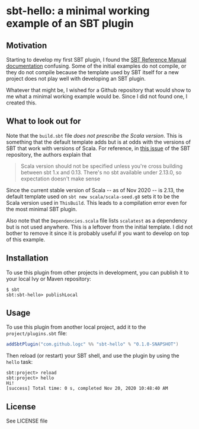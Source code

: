 # sbt-hello: a minimal working example of an SBT plugin

## Motivation

Starting to develop my first SBT plugin, I found the [SBT Reference Manual
documentation](https://www.scala-sbt.org/1.x/docs/Plugins.html) confusing. Some
of the initial examples do not compile, or they do not compile because the
template used by SBT itself for a new project does not play well with developing
an SBT plugin.

Whatever that might be, I wished for a Github repository that would show to me
what a minimal working example would be. Since I did not found one, I created
this.

## What to look out for

Note that the `build.sbt` file *does not prescribe the Scala version*. This is
something that the default template adds but is at odds with the versions of SBT
that work with versions of Scala. For reference, in [this
issue](https://github.com/sbt/sbt/issues/5032) of the SBT repository, the
authors explain that

> Scala version should not be specified unless you're cross building between sbt
> 1.x and 0.13. There's no sbt available under 2.13.0, so expectation doesn't
> make sense

Since the current stable version of Scala -- as of Nov 2020 -- is 2.13, the
default template used on `sbt new scala/scala-seed.g8` sets it to be the Scala
version used in `ThisBuild`. This leads to a compilation error even for the most
minimal SBT plugin.

Also note that the `Dependencies.scala` file lists `scalatest` as a dependency
but is not used anywhere. This is a leftover from the initial template. I did
not bother to remove it since it is probably useful if you want to develop on
top of this example.

## Installation

To use this plugin from other projects in development, you can publish it to
your local Ivy or Maven repository:

```shellsession
$ sbt
sbt:sbt-hello> publishLocal
```

## Usage

To use this plugin from another local project, add it to the
`project/plugins.sbt` file:

``` scala
addSbtPlugin("com.github.logc" %% "sbt-hello" % "0.1.0-SNAPSHOT")
```

Then reload (or restart) your SBT shell, and use the plugin by using the `hello`
task:

``` shellsession
sbt:project> reload
sbt:project> hello
Hi!
[success] Total time: 0 s, completed Nov 20, 2020 10:48:40 AM
```

## License

See LICENSE file

